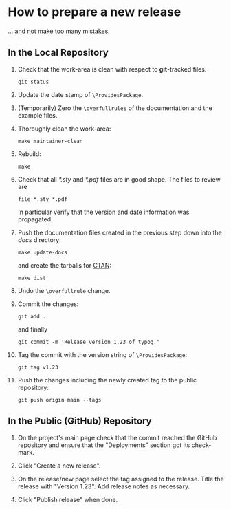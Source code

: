 #  How to prepare a new release

... and not make too many mistakes.


##  In the Local Repository

1. Check that the work-area is clean with respect to **git**-tracked
   files.

   ```git status```

1. Update the date stamp of `\ProvidesPackage`.

1. (Temporarily) Zero the `\overfullrule`s of the documentation and
   the example files.

1. Thoroughly clean the work-area:

   ```make maintainer-clean```

1. Rebuild:

   ```make```

1. Check that all _*.sty_ and _*.pdf_ files are in good shape.
   The files to review are

   ```file *.sty *.pdf```

   In particular verify that the version and date information was
   propagated.

1. Push the documentation files created in the previous step down into
   the *docs* directory:

   ```make update-docs```

   and create the tarballs for [CTAN](https://ctan.org/):

   ```make dist```

1. Undo the `\overfullrule` change.

1. Commit the changes:

   ```git add .```

   and finally

   ```git commit -m 'Release version 1.23 of typog.'```

1. Tag the commit with the version string of `\ProvidesPackage`:

   ```git tag v1.23```

1. Push the changes including the newly created tag to the public
   repository:

   ```git push origin main --tags```


##  In the Public (GitHub) Repository

1. On the project's main page check that the commit reached the GitHub
   repository and ensure that the "Deployments" section got its
   check-mark.

1. Click "Create a new release".

1. On the release/new page select the tag assigned to the release.
   Title the release with "Version 1.23".  Add release notes as
   necessary.

1. Click "Publish release" when done.
